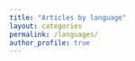 ```yaml
---
title: "Articles by language"
layout: categories
permalink: /languages/
author_profile: true
---
```

